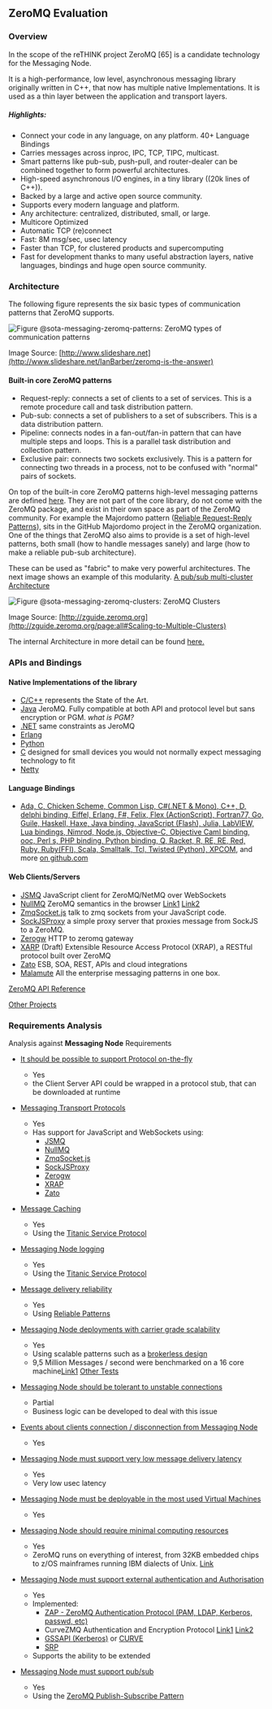 ## ZeroMQ Evaluation

### Overview

In the scope of the reTHINK project ZeroMQ [65] is a candidate technology for the Messaging Node.

It is a  high-performance, low level, asynchronous messaging library originally written in C++, that now has multiple native Implementations.
It is used as a thin layer between the application and transport layers.

##### Highlights:

* Connect your code in any language, on any platform. 40+ Language Bindings
* Carries messages across inproc, IPC, TCP, TIPC, multicast.
* Smart patterns like pub-sub, push-pull, and router-dealer can be combined together to form powerful architectures.
* High-speed asynchronous I/O engines, in a tiny library ((20k lines of C++)).
* Backed by a large and active open source community.
* Supports every modern language and platform.
* Any architecture: centralized, distributed, small, or large.
* Multicore Optimized
* Automatic TCP (re)connect
* Fast: 8M msg/sec, usec latency
* Faster than TCP, for clustered products and supercomputing
* Fast for development thanks to many useful abstraction layers, native languages, bindings and huge open source community.


### Architecture
The following figure represents the six basic types of communication patterns that ZeroMQ supports.


![Figure @sota-messaging-zeromq-patterns: ZeroMQ types of communication patterns](zeromq_basic_patterns.png)


Image Source: [http://www.slideshare.net](http://www.slideshare.net/IanBarber/zeromq-is-the-answer)


#### Built-in core ZeroMQ patterns
* Request-reply: connects a set of clients to a set of services. This is a remote procedure call and task distribution pattern.
* Pub-sub: connects a set of publishers to a set of subscribers. This is a data distribution pattern.
* Pipeline: connects nodes in a fan-out/fan-in pattern that can have multiple steps and loops. This is a parallel task distribution and collection pattern.
* Exclusive pair: connects two sockets exclusively. This is a pattern for connecting two threads in a process, not to be confused with "normal" pairs of sockets.

On top of the built-in core ZeroMQ patterns high-level messaging patterns are defined [here](http://zguide.zeromq.org/page:all). They are not part of the core library, do not come with the ZeroMQ package, and exist in their own space as part of the ZeroMQ community. For example the Majordomo pattern ([Reliable Request-Reply Patterns](http://zguide.zeromq.org/page:all#reliable-request-reply)), sits in the GitHub Majordomo project in the ZeroMQ organization.
One of the things that ZeroMQ also aims to provide is a set of high-level patterns, both small (how to handle messages sanely) and large (how to make a reliable pub-sub architecture).


These can be used as "fabric" to make very powerful architectures. The next image shows an example of this modularity. [A pub/sub multi-cluster Architecture](http://zguide.zeromq.org/page:all#Scaling-to-Multiple-Clusters)



![Figure @sota-messaging-zeromq-clusters: ZeroMQ Clusters](zeromq_clusters_example.png)



Image Source: [http://zguide.zeromq.org](http://zguide.zeromq.org/page:all#Scaling-to-Multiple-Clusters)

The internal Architecture in more detail can be found [here.](http://zeromq.org/whitepapers:architecture)

### APIs and Bindings

#### Native Implementations of the library

* [C/C++](https://github.com/zeromq/libzmq) represents the State of the Art.
* [Java](https://github.com/zeromq/jeromq) JeroMQ. Fully compatible at both API and protocol level but sans encryption or PGM. _what is PGM?_
* [.NET](https://github.com/zeromq/netmq) same constraints as JeroMQ
* [Erlang](https://github.com/zeromq/ezmq)
* [Python](https://github.com/caedesvvv/zmqproto)
* [C](https://github.com/zeromq/libzmtp) designed for small devices you would not normally expect messaging technology to fit
* [Netty](https://github.com/spotify/netty-zmtp)

#### Language Bindings
 * [Ada, C, Chicken Scheme, Common Lisp, C#(.NET & Mono), C++, D, delphi binding, Eiffel, Erlang, F#, Felix, Flex (ActionScript), Fortran77, Go, Guile, Haskell, Haxe, Java binding, JavaScript (Flash), Julia, LabVIEW, Lua bindings, Nimrod, Node.js, Objective-C, Objective Caml binding, ooc, Perl s, PHP binding, Python binding, Q, Racket, R, RE, RE, Red, Ruby, Ruby(FFI), Scala, Smalltalk, Tcl, Twisted (Python), XPCOM](http://zeromq.org/bindings:_start), and more [on github.com](https://github.com/search?utf8=%E2%9C%93&q=zmq&type=Repositories&ref=searchresults)

#### Web Clients/Servers

* [JSMQ](https://github.com/zeromq/JSMQ) JavaScript client for ZeroMQ/NetMQ over WebSockets
* [NullMQ](https://github.com/progrium/nullmq) ZeroMQ semantics in the browser [Link1](http://www.slideshare.net/progrium/nullmq-pdx) [Link2](http://avalanche123.com/blog/2012/02/25/interacting-with-zeromq-from-the-browser/)
* [ZmqSocket.js](http://zeromq.org/bindings%3ajavascript) talk to zmq sockets from your JavaScript code.
* [SockJSProxy](https://bitbucket.org/vladev/sockjsproxy/) a simple proxy server that proxies message from SockJS to a ZeroMQ.
* [Zerogw](https://github.com/tailhook/zerogw) HTTP to zeromq gateway
* [XARP](http://rfc.zeromq.org/spec:40) (Draft) Extensible Resource Access Protocol (XRAP), a RESTful protocol built over ZeroMQ
* [Zato](https://zato.io/docs/index.html)  ESB, SOA, REST, APIs and cloud integrations
* [Malamute](https://github.com/miska/malamute) All the enterprise messaging patterns in one box.

[ZeroMQ API Reference](http://api.zeromq.org/)

[Other Projects](http://zeromq.org/docs:labs)

### Requirements Analysis

Analysis against **Messaging Node** Requirements

* [It should be possible to support Protocol on-the-fly](https://github.com/reTHINK-project/core-framework/issues/21)
  * Yes
  * the Client Server API could be wrapped in a protocol stub, that can be downloaded at runtime

* [Messaging Transport Protocols](https://github.com/reTHINK-project/core-framework/issues/20)
  * Yes
  * Has support for JavaScript and WebSockets using:
    * [JSMQ](https://github.com/zeromq/JSMQ)
    * [NullMQ](https://github.com/progrium/nullmq)
    * [ZmqSocket.js](http://zeromq.org/bindings%3ajavascript)
    * [SockJSProxy](https://bitbucket.org/vladev/sockjsproxy/)
    * [Zerogw](https://github.com/tailhook/zerogw)
    * [XRAP](http://rfc.zeromq.org/spec:40)
    * [Zato](https://zato.io/docs/index.html)
   
* [Message Caching](https://github.com/reTHINK-project/core-framework/issues/19)
  * Yes
  * Using the [Titanic Service Protocol](http://rfc.zeromq.org/spec:9)

* [Messaging Node logging](https://github.com/reTHINK-project/core-framework/issues/18)
  * Yes
  * Using the [Titanic Service Protocol](http://rfc.zeromq.org/spec:9)

* [Message delivery reliability](https://github.com/reTHINK-project/core-framework/issues/17)
  * Yes
  * Using [Reliable Patterns](http://zguide.zeromq.org/page:all#Chapter-Reliable-Request-Reply-Patterns)

* [Messaging Node deployments with carrier grade scalability](https://github.com/reTHINK-project/core-framework/issues/16)
  * Yes
  * Using scalable patterns such as a [brokerless design](http://zeromq.org/whitepapers:brokerless)
  * 9,5 Million Messages / second were benchmarked on a 16 core machine[Link1](http://zeromq.org/results:0mq-tests-v03) [Other Tests](http://zeromq.org/results:_start)

* [Messaging Node should be tolerant to unstable connections](https://github.com/reTHINK-project/core-framework/issues/15)
  * Partial
  * Business logic can be developed to deal with this issue

* [Events about clients connection / disconnection from Messaging Node](https://github.com/reTHINK-project/core-framework/issues/14)
  * Yes

* [Messaging Node must support very low message delivery latency](https://github.com/reTHINK-project/core-framework/issues/13)
  * Yes
  * Very low usec latency

* [Messaging Node must be deployable in the most used Virtual Machines](https://github.com/reTHINK-project/core-framework/issues/12)
  * Yes

* [Messaging Node should require minimal computing resources](https://github.com/reTHINK-project/core-framework/issues/11)
  * Yes
  * ZeroMQ runs on everything of interest, from 32KB embedded chips to z/OS mainframes running IBM dialects of Unix. [Link](http://zeromq.org/docs:features)

* [Messaging Node must support external authentication and Authorisation](https://github.com/reTHINK-project/core-framework/issues/10)
  * Yes
  * Implemented:
    * [ZAP - ZeroMQ Authentication Protocol (PAM, LDAP, Kerberos, passwd, etc)](http://rfc.zeromq.org/spec:27)
    * CurveZMQ Authentication and Encryption Protocol [Link1](http://curvezmq.org/) [Link2](http://rfc.zeromq.org/spec:26)
    * [GSSAPI (Kerberos)](http://rfc.zeromq.org/spec:38) or [CURVE](http://curvezmq.org/)
    * [SRP](http://rfc.zeromq.org/spec:34)
  * Supports the ability to be extended

* [Messaging Node must support pub/sub](https://github.com/reTHINK-project/core-framework/issues/9)
  * Yes
  * Using the [ZeroMQ Publish-Subscribe Pattern](http://rfc.zeromq.org/spec:29)
